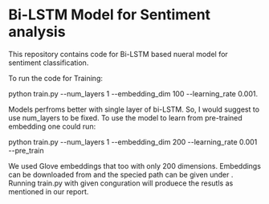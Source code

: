 # Bi-LSTM Model for Sentiment analysis

This repository contains code for Bi-LSTM based nueral model for sentiment classification.

To run the code for Training:

python train.py --num_layers 1 --embedding_dim 100 --learning_rate 0.001. 

Models perfroms better with single layer of bi-LSTM. So, I would suggest to use num_layers to be fixed. To use the model to learn from pre-trained embedding one could run:

python train.py --num_layers 1 --embedding_dim 200 --learning_rate 0.001 --pre_train <path of pretrained embeddings>
  
We used Glove embeddings that too with only 200 dimensions. Embeddings can be downloaded from        and the specied path can be given under <path of pretrained embeddings>. Running train.py with given conguration will produece the resutls as mentioned in our report.

